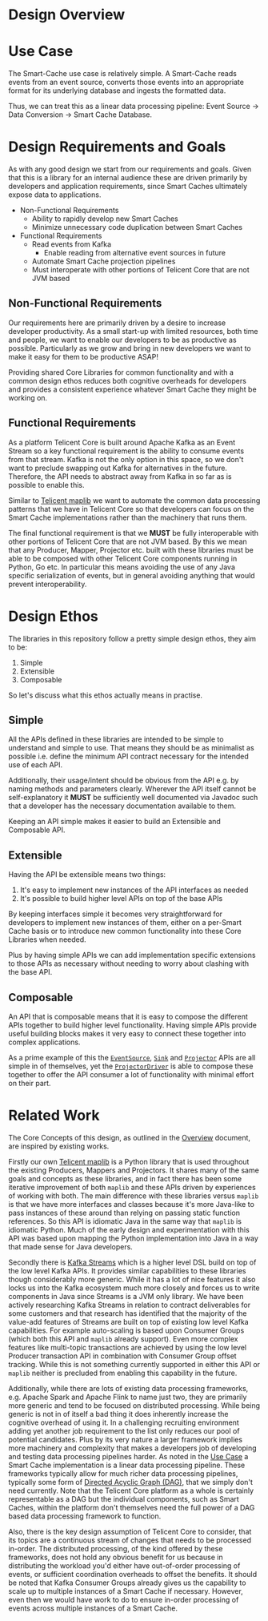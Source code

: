 # Design Overview

# Use Case

The Smart-Cache use case is relatively simple. A Smart-Cache reads events from an event source, converts those events
into an appropriate format for its underlying database and ingests the formatted data.

Thus, we can treat this as a linear data processing pipeline: Event Source -> Data Conversion -> Smart Cache
Database.

# Design Requirements and Goals

As with any good design we start from our requirements and goals. Given that this is a library for an internal audience
these are driven primarily by developers and application requirements, since Smart Caches ultimately expose data to
applications.

- Non-Functional Requirements
    - Ability to rapidly develop new Smart Caches
    - Minimize unnecessary code duplication between Smart Caches
- Functional Requirements
    - Read events from Kafka
        - Enable reading from alternative event sources in future
    - Automate Smart Cache projection pipelines
    - Must interoperate with other portions of Telicent Core that are not JVM based

## Non-Functional Requirements

Our requirements here are primarily driven by a desire to increase developer productivity. As a small start-up with
limited resources, both time and people, we want to enable our developers to be as productive as possible. Particularly
as we grow and bring in new developers we want to make it easy for them to be productive ASAP!

Providing shared Core Libraries for common functionality and with a common design ethos reduces both cognitive overheads
for developers and provides a consistent experience whatever Smart Cache they might be working on.

## Functional Requirements

As a platform Telicent Core is built around Apache Kafka as an Event Stream so a key functional requirement is the
ability to consume events from that stream. Kafka is not the only option in this space, so we don't want to preclude
swapping out Kafka for alternatives in the future. Therefore, the API needs to abstract away from Kafka in so far as is
possible to enable this.

Similar to [Telicent maplib][1] we want to automate the common data processing patterns that we have in Telicent Core so
that developers can focus on the Smart Cache implementations rather than the machinery that runs them.

The final functional requirement is that we **MUST** be fully interoperable with other portions of Telicent Core that
are not JVM based. By this we mean that any Producer, Mapper, Projector etc. built with these libraries must be able to
be composed with other Telicent Core components running in Python, Go etc. In particular this means avoiding the use of
any Java specific serialization of events, but in general avoiding anything that would prevent interoperability.

# Design Ethos

The libraries in this repository follow a pretty simple design ethos, they aim to be:

1. Simple
2. Extensible
3. Composable

So let's discuss what this ethos actually means in practise.

## Simple

All the APIs defined in these libraries are intended to be simple to understand and simple to use. That means they
should be as minimalist as possible i.e. define the minimum API contract necessary for the intended use of each API.

Additionally, their usage/intent should be obvious from the API e.g. by naming methods and parameters clearly. Wherever
the API itself cannot be self-explanatory it **MUST** be sufficiently well documented via Javadoc such that a developer
has the necessary documentation available to them.

Keeping an API simple makes it easier to build an Extensible and Composable API.

## Extensible

Having the API be extensible means two things:

1. It's easy to implement new instances of the API interfaces as needed
2. It's possible to build higher level APIs on top of the base APIs

By keeping interfaces simple it becomes very straightforward for developers to implement new instances of them, either
on a per-Smart Cache basis or to introduce new common functionality into these Core Libraries when needed.

Plus by having simple APIs we can add implementation specific extensions to those APIs as necessary without needing to
worry about clashing with the base API.

## Composable

An API that is composable means that it is easy to compose the different APIs together to build higher level
functionality. Having simple APIs provide useful building blocks makes it very easy to connect these together into
complex applications.

As a prime example of this the [`EventSource`](event-sources/index.md), [`Sink`](sinks/index.md) and
[`Projector`](projection/index.md) APIs are all simple in of themselves, yet the
[`ProjectorDriver`](projection/driver.md) is able to compose these together to offer the API consumer a lot of
functionality with minimal effort on their part.

# Related Work

The Core Concepts of this design, as outlined in the [Overview](index.md) document, are inspired by existing works.

Firstly our own [Telicent maplib][1] is a Python library that is used throughout the existing Producers, Mappers and
Projectors. It shares many of the same goals and concepts as these libraries, and in fact there has been some iterative
improvement of both `maplib` and these APIs driven by experiences of working with both. The main difference with these
libraries versus `maplib` is that we have more interfaces and classes because it's more Java-like to pass instances of
these around than relying on passing static function references. So this API is idiomatic Java in the same way that
`maplib` is idiomatic Python. Much of the early design and experimentation with this API was based upon mapping the
Python implementation into Java in a way that made sense for Java developers.

Secondly there is [Kafka Streams][2] which is a higher level DSL build on top of the low level Kafka APIs. It provides
similar capabilities to these libraries though considerably more generic. While it has a lot of nice features it also
locks us into the Kafka ecosystem much more closely and forces us to write components in Java since Streams is a JVM
only library. We have been actively researching Kafka Streams in relation to contract deliverables for some customers
and that research has identified that the majority of the value-add features of Streams are built on top of existing low
level Kafka capabilities. For example auto-scaling is based upon Consumer Groups (which both this API and `maplib`
already support). Even more complex features like multi-topic transactions are achieved by using the low level Producer
transaction API in combination with Consumer Group offset tracking. While this is not something currently supported in
either this API or `maplib` neither is precluded from enabling this capability in the future.

Additionally, while there are lots of existing data processing frameworks, e.g. Apache Spark and Apache Flink to name
just two, they are primarily more generic and tend to be focused on distributed processing. While being generic is not
in of itself a bad thing it does inherently increase the cognitive overhead of using it. In a challenging recruiting
environment adding yet another job requirement to the list only reduces our pool of potential candidates. Plus by its
very nature a larger framework implies more machinery and complexity that makes a developers job of developing and
testing data processing pipelines harder. As noted in the [Use Case](#use-case) a Smart Cache implementation is a linear
data processing pipeline. These frameworks typically allow for much richer data processing pipelines, typically some
form of [Directed Acyclic Graph (DAG)][3], that we simply don't need currently. Note that the Telicent Core platform as
a whole is certainly representable as a DAG but the individual components, such as Smart Caches, within the platform
don't themselves need the full power of a DAG based data processing framework to function.

Also, there is the key design assumption of Telicent Core to consider, that its topics are a continuous stream of
changes that needs to be processed in-order. The distributed processing, of the kind offered by these frameworks, does
not hold any obvious benefit for us because in distributing the workload you'd either have out-of-order processing of
events, or sufficient coordination overheads to offset the benefits. It should be noted that Kafka Consumer Groups
already gives us the capability to scale up to multiple instances of a Smart Cache if necessary. However, even then we
would have work to do to ensure in-order processing of events across multiple instances of a Smart Cache.


[1]: https://github.com/telicent-io/map-lib
[2]: https://kafka.apache.org/documentation/streams/
[3]: https://hazelcast.com/glossary/directed-acyclic-graph/